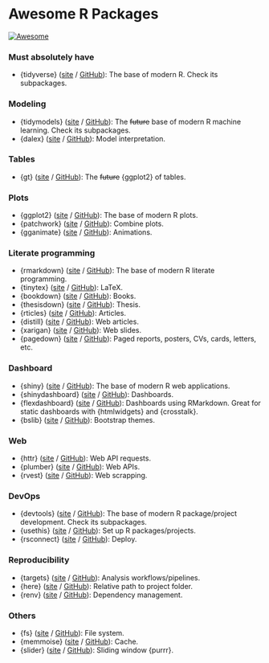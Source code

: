 # Awesome R Packages

[![Awesome](https://awesome.re/badge-flat.svg)](https://awesome.re)

### Must absolutely have
- {tidyverse} ([site](https://www.tidyverse.org) / [GitHub](https://github.com/tidyverse)): The base of modern R. Check its subpackages.

### Modeling
- {tidymodels} ([site](https://www.tidymodels.org/) / [GitHub](https://github.com/tidymodels/)): The ~~future~~ base of modern R machine learning. Check its subpackages.
- {dalex} ([site](https://modeloriented.github.io/DALEX/) / [GitHub](https://github.com/ModelOriented/DALEX)): Model interpretation.

### Tables
- {gt} ([site](https://gt.rstudio.com) / [GitHub](https://github.com/rstudio/gt)): The ~~future~~ {ggplot2} of tables.

### Plots
- {ggplot2} ([site](https://ggplot2.tidyverse.org) / [GitHub](https://github.com/tidyverse/ggplot2/)): The base of modern R plots.
- {patchwork} ([site](https://patchwork.data-imaginist.com) / [GitHub](https://github.com/thomasp85/patchwork)): Combine plots.
- {gganimate} ([site](https://gganimate.com) / [GitHub](https://github.com/thomasp85/gganimate)): Animations.

### Literate programming
- {rmarkdown} ([site](https://rmarkdown.rstudio.com) / [GitHub](https://github.com/rstudio/rmarkdown)): The base of modern R literate programming.
- {tinytex} ([site](https://yihui.org/tinytex/) / [GitHub](https://github.com/yihui/tinytex)): LaTeX.
- {bookdown} ([site](https://bookdown.org) / [GitHub](https://github.com/rstudio/bookdown)): Books.
- {thesisdown} ([site](https://ismayc.github.io/thesisdown/) / [GitHub](https://github.com/ismayc/thesisdown)): Thesis.
- {rticles} ([site](https://bookdown.org/yihui/rmarkdown/journals.html) / [GitHub](https://github.com/rstudio/rticles)): Articles.
- {distill} ([site](https://rstudio.github.io/distill/) / [GitHub](https://github.com/rstudio/distill)): Web articles.
- {xarigan} ([site](https://slides.yihui.org/xaringan/) / [GitHub](https://github.com/yihui/xaringan)): Web slides.
- {pagedown} ([site](https://pagedown.rbind.io) / [GitHub](https://github.com/rstudio/pagedown)): Paged reports, posters, CVs, cards, letters, etc.

### Dashboard
- {shiny} ([site](https://shiny.rstudio.com) / [GitHub](https://github.com/rstudio/shiny)): The base of modern R web applications.
- {shinydashboard} ([site](https://rstudio.github.io/shinydashboard/) / [GitHub](https://github.com/rstudio/shinydashboard)): Dashboards.
- {flexdashboard} ([site](https://rmarkdown.rstudio.com/flexdashboard/) / [GitHub](https://github.com/rstudio/flexdashboard)): Dashboards using RMarkdown. Great for static dashboards with {htmlwidgets} and {crosstalk}.
- {bslib} ([site](https://rstudio.github.io/bslib/) / [GitHub](https://github.com/rstudio/shiny)): Bootstrap themes.

### Web
- {httr} ([site](https://httr.r-lib.org) / [GitHub](https://github.com/r-lib/httr)): Web API requests.
- {plumber} ([site](https://www.rplumber.io) / [GitHub](https://github.com/rstudio/plumber/)): Web APIs.
- {rvest} ([site](https://rvest.tidyverse.org) / [GitHub](https://github.com/tidyverse/rvest)): Web scrapping.

### DevOps
- {devtools} ([site](https://devtools.r-lib.org) / [GitHub](https://github.com/r-lib/devtools)): The base of modern R package/project development. Check its subpackages.
- {usethis} ([site](https://usethis.r-lib.org) / [GitHub](https://github.com/r-lib/usethis/)): Set up R packages/projects.
- {rsconnect} ([site](https://rstudio.github.io/rsconnect/) / [GitHub](https://github.com/rstudio/rsconnect)): Deploy.

### Reproducibility
- {targets} ([site](https://docs.ropensci.org/targets/) / [GitHub](https://github.com/ropensci/targets)): Analysis workflows/pipelines.
- {here} ([site](https://here.r-lib.org) / [GitHub](https://github.com/r-lib/here)): Relative path to project folder.
- {renv} ([site](https://rstudio.github.io/renv) / [GitHub](https://github.com/rstudio/renv/)): Dependency management.

### Others
- {fs} ([site](https://fs.r-lib.org) / [GitHub](https://github.com/r-lib/fs)): File system.
- {memmoise} ([site](https://memoise.r-lib.org) / [GitHub](https://github.com/r-lib/memoise/)): Cache.
- {slider} ([site](https://davisvaughan.github.io/slider/) / [GitHub](https://github.com/DavisVaughan/slider/)): Sliding window {purrr}.

